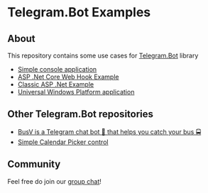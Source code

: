 # Telegram.Bot Examples
## About
This repository contains some use cases for [Telegram.Bot](https://github.com/TelegramBots/Telegram.Bot) library
- [Simple console application](https://github.com/TelegramBots/telegram.bot.examples/tree/master/Telegram.Bot.Examples.Echo)
- [ASP .Net Core Web Hook Example](https://github.com/TelegramBots/telegram.bot.examples/tree/master/Telegram.Bot.Examples.DotNetCoreWebHook)
- [Classic ASP .Net Example](https://github.com/TelegramBots/telegram.bot.examples/blob/master/Telegram.Bot.Examples.WebHook/Program.cs)
- [Universal Windows Platform application](https://github.com/TelegramBots/telegram.bot.examples/tree/master/Telegram.Bot.Examples.IoT)

## Other Telegram.Bot repositories
- [BusV is a Telegram chat bot 🤖 that helps you catch your bus 🚍](https://github.com/pouladpld/BusVbot)
- [Simple Calendar Picker control](https://github.com/karb0f0s/CalendarPicker)

## Community
Feel free do join our [group chat](https://t.me/tgbots_dotnet)!

